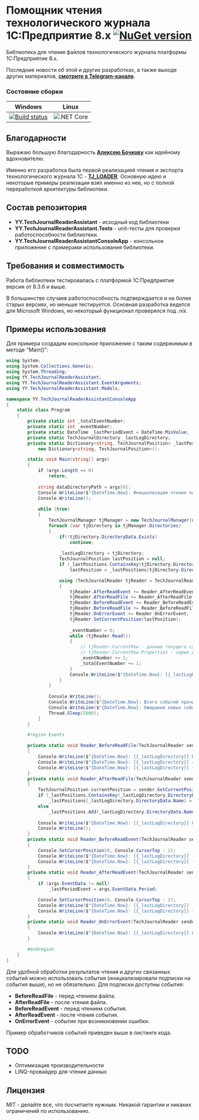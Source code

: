 # Помощник чтения технологического журнала 1С:Предприятие 8.x [![NuGet version](https://badge.fury.io/nu/YY.TechJournalReaderAssistant.svg)](https://badge.fury.io/nu/YY.TechJournalReaderAssistant)

Библиотека для чтения файлов технологического журнала платформы 1С:Предприятие 8.x.

Последние новости об этой и других разработках, а также выходе других материалов, **[смотрите в Telegram-канале](https://t.me/DevQuietPlace)**.

### Состояние сборки
| Windows |  Linux |
|:-------:|:------:|
| [![Build status](https://ci.appveyor.com/api/projects/status/leo16jd0ho2u4v0l?svg=true)](https://ci.appveyor.com/project/YPermitin/yy-techjournalreaderassistant) | ![.NET Core](https://github.com/YPermitin/YY.TechJournalReaderAssistant/workflows/.NET%20Core/badge.svg) |

## Благодарности

Выражаю большую благодарность **[Алексею Бочкову](https://github.com/alekseybochkov)** как идейному вдохновителю. 

Именно его разработка была первой реализацией чтения и экспорта технологического журнала 1С - **[TJ_LOADER](https://github.com/alekseybochkov/tj_loader)**. Основную идею и некоторые примеры реализации взял именно из нее, но с полной переработкой архитектуры библиотеки.

## Состав репозитория

* **YY.TechJournalReaderAssistant** - исходный код библиотеки
* **YY.TechJournalReaderAssistant.Tests** - unit-тесты для проверки работоспособности библиотеки.
* **YY.TechJournalReaderAssistantConsoleApp** - консольное приложение с примерами использования библиотеки.

## Требования и совместимость

Работа библиотеки тестировалась с платформой 1С:Предприятие версии от 8.3.6 и выше.

В большинстве случаев работоспособность подтверждается и на более старых версиях, но меньше тестируется. Основная разработка ведется для Microsoft Windows, но некоторый функционал проверялся под *.nix.*

## Примеры использования

Для примера создадим консольное приложение с таким содержимым в методе "Main()":

```csharp
using System;
using System.Collections.Generic;
using System.Threading;
using YY.TechJournalReaderAssistant;
using YY.TechJournalReaderAssistant.EventArguments;
using YY.TechJournalReaderAssistant.Models;

namespace YY.TechJournalReaderAssistantConsoleApp
{
    static class Program
    {
        private static int _totalEventNumber;
        private static int _eventNumber;
        private static DateTime _lastPeriodEvent = DateTime.MinValue;
        private static TechJournalDirectory _lastLogDirectory;
        private static Dictionary<string, TechJournalPosition> _lastPositions =
            new Dictionary<string, TechJournalPosition>();

        static void Main(string[] args)
        {
            if (args.Length == 0)
                return;
            
            string dataDirectoryPath = args[0];
            Console.WriteLine($"{DateTime.Now}: Инициализация чтения логов \"{dataDirectoryPath}\"...");
            Console.WriteLine();
            
            while (true)
            {
                TechJournalManager tjManager = new TechJournalManager(dataDirectoryPath);
                foreach (var tjDirectory in tjManager.Directories)
                {
                    if(!tjDirectory.DirectoryData.Exists)
                        continue;
                    
                    _lastLogDirectory = tjDirectory;
                    TechJournalPosition lastPosition = null;
                    if (_lastPositions.ContainsKey(tjDirectory.DirectoryData.Name))
                        lastPosition = _lastPositions[tjDirectory.DirectoryData.Name];

                    using (TechJournalReader tjReader = TechJournalReader.CreateReader(tjDirectory.DirectoryData.FullName))
                    {
                        tjReader.AfterReadEvent += Reader_AfterReadEvent;
                        tjReader.AfterReadFile += Reader_AfterReadFile;
                        tjReader.BeforeReadEvent += Reader_BeforeReadEvent;
                        tjReader.BeforeReadFile += Reader_BeforeReadFile;
                        tjReader.OnErrorEvent += Reader_OnErrorEvent;
                        tjReader.SetCurrentPosition(lastPosition);
                        
                        _eventNumber = 0;
                        while (tjReader.Read())
                        {
                            // tjReader.CurrentRow - данные текущего события
                            // tjReader.CurrentRow.Properties - сырые данные события "как есть" без обработки в виде словаря Dictionary<string, string>
                            _eventNumber += 1;
                            _totalEventNumber += 1;
                        }
                        Console.WriteLine($"{DateTime.Now}: [{_lastLogDirectory}] Всего событий прочитано: ({_eventNumber})...");
                    }
                }
                
                Console.WriteLine();
                Console.WriteLine($"{DateTime.Now}: Всего событий прочитано {_totalEventNumber}.");
                Console.WriteLine($"{DateTime.Now}: Ожидание новых событий...");
                Thread.Sleep(5000);
            }
        }

        #region Events

        private static void Reader_BeforeReadFile(TechJournalReader sender, BeforeReadFileEventArgs args)
        {
            Console.WriteLine($"{DateTime.Now}: [{_lastLogDirectory}] Начало чтения файла \"{args.FileName}\"");
            Console.WriteLine($"{DateTime.Now}: [{_lastLogDirectory}] {_eventNumber}");
            Console.WriteLine($"{DateTime.Now}: [{_lastLogDirectory}] {_lastPeriodEvent}");
        }
        private static void Reader_AfterReadFile(TechJournalReader sender, AfterReadFileEventArgs args)
        {
            TechJournalPosition currentPosition = sender.GetCurrentPosition();
            if (_lastPositions.ContainsKey(_lastLogDirectory.DirectoryData.Name))
                _lastPositions[_lastLogDirectory.DirectoryData.Name] = sender.GetCurrentPosition();
            else
                _lastPositions.Add(_lastLogDirectory.DirectoryData.Name, sender.GetCurrentPosition());
            
            Console.WriteLine($"{DateTime.Now}: [{_lastLogDirectory}] Окончание чтения файла \"{args.FileName}\"");
            Console.WriteLine();
        }
        private static void Reader_BeforeReadEvent(TechJournalReader sender, BeforeReadEventArgs args)
        {
            Console.SetCursorPosition(0, Console.CursorTop - 2);
            Console.WriteLine($"{DateTime.Now}: [{_lastLogDirectory}] (+){_eventNumber}");
            Console.WriteLine($"{DateTime.Now}: [{_lastLogDirectory}] {_lastPeriodEvent}");
        }
        private static void Reader_AfterReadEvent(TechJournalReader sender, AfterReadEventArgs args)
        {
            if (args.EventData != null)
                _lastPeriodEvent = args.EventData.Period;

            Console.SetCursorPosition(0, Console.CursorTop - 2);
            Console.WriteLine($"{DateTime.Now}: [{_lastLogDirectory}] [+]{_eventNumber}");
            Console.WriteLine($"{DateTime.Now}: [{_lastLogDirectory}] {_lastPeriodEvent}");
        }
        private static void Reader_OnErrorEvent(TechJournalReader sender, OnErrorEventArgs args)
        {
            Console.WriteLine($"{DateTime.Now}: [{_lastLogDirectory}] Ошибка чтения логов \"{args.Exception}\"");
        }

        #endregion
    }
}
```

Для удобной обработки результатов чтения и других связанных событий можно использовать события (инициализировали подписки на события выше), но не обязательно. Для подписки доступны события:

* **BeforeReadFile** - перед чтением файла.
* **AfterReadFile** - после чтения файла.
* **BeforeReadEvent** - перед чтением события.
* **AfterReadEvent** - после чтения события.
* **OnErrorEvent** - событие при возникновении ошибки.

Пример обработчиков событий приведен выше в листинге кода.

## TODO

* Оптимизация производительности
* LINQ-провайдер для чтения данных

## Лицензия

MIT - делайте все, что посчитаете нужным. Никакой гарантии и никаких ограничений по использованию.
